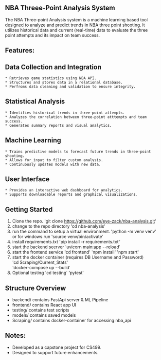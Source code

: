 ## NBA Threee-Point Analysis System

The NBA Three-point Analysis system is a machine learning based tool designed to analyze and predict trends in NBA three point shooting. It utilizes historical data and current (real-time) data to evaluate the three point attempts and its impact on team success. 

## Features:

## Data Collection and Integration 
    * Retrieves game statistics using NBA API.
    * Structures and stores data in a relational database.
    * Perfroms data cleaning and validation to ensure integrity.
      
## Statistical Analysis
    * Identifies historical trends in three-point attempts.
    * Analyzes the correlation between three-point atttempts and team success.
    * Generates summary reports and visual analytics.
      
## Machine Learning
    * Trains predictive models to forecast future trends in three-point shooting.
    * Allows for input to filter custom analysis. 
    * Continuously updates models with new data.
   
## User Interface
    * Provides an interactive web dashboard for analytics.
    * Supports downloadable reports and graphical visualizations. 
    
## Getting Started
  1. Clone the repo.
     'git clone https://github.com/eye-zack/nba-analysis.git'
  2. change to the repo directory
     'cd nba-analysis'
  3. run the command to setup a virtual environment.
     'python -m venv venv'
     or for windows run
     'source venv/bin/activate' 
  4. install requirements.txt
     'pip install -r requirements.txt'
  5. start the backend seerver
     'uvicorn main:app --reload'
  6. start the frontend service
     'cd frontend'
     'npm install'
     'npm start'
  7. start the docker container (requires DB Username and Password)\
     'cd Scraping/Current_Stats'\
     'docker-compose up --build'
  8. Optional testing
      'cd testing'
      'pytest'

## Structure Overview
   * backend/ contains FastApi server & ML Pipeline
   * frontend/ contains React app UI
   * testing/ contains test scripts
   * models/ contains saved models
   * Scraping/ contains docker-container for accessing nba_api

## Notes:
  * Developed as a capstone project for CS499.
  * Designed to support future enhancements.  
